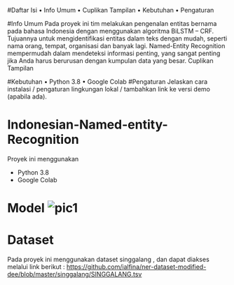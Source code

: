 #Daftar Isi
•	Info Umum
•	Cuplikan Tampilan
•	Kebutuhan
•	Pengaturan

#Info Umum
Pada proyek ini tim melakukan pengenalan entitas bernama pada bahasa Indonesia dengan menggunakan algoritma BiLSTM – CRF. Tujuannya untuk mengidentifikasi entitas dalam teks dengan mudah, seperti nama orang, tempat, organisasi dan banyak lagi. Named-Entity Recognition mempermudah dalam mendeteksi informasi penting, yang sangat penting jika Anda harus berurusan dengan kumpulan data yang besar.
Cuplikan Tampilan

#Kebutuhan
•	Python 3.8
•	Google Colab
#Pengaturan
Jelaskan cara instalasi / pengaturan lingkungan lokal / tambahkan link ke versi demo (apabila ada).

# Indonesian-Named-entity-Recognition
Proyek ini menggunakan 
* Python 3.8
* Google Colab 
# Model ![pic1](https://user-images.githubusercontent.com/60686944/141883443-11773cb1-d898-47aa-9bee-79a26cd68777.png)
# Dataset 
Pada proyek ini menggunakan dataset singgalang , dan dapat diakses melalui link berikut : 
https://github.com/ialfina/ner-dataset-modified-dee/blob/master/singgalang/SINGGALANG.tsv
